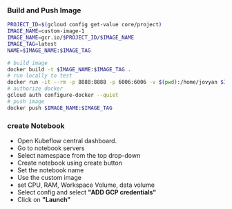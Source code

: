 ### Build and Push Image

```bash
PROJECT_ID=$(gcloud config get-value core/project)
IMAGE_NAME=custom-image-1
IMAGE_NAME=gcr.io/$PROJECT_ID/$IMAGE_NAME
IMAGE_TAG=latest
NAME=$IMAGE_NAME:$IMAGE_TAG 

# build image
docker build -t $IMAGE_NAME:$IMAGE_TAG .
# run locally to test
docker run -it --rm -p 8888:8888 -p 6006:6006 -v $(pwd):/home/jovyan $IMAGE_NAME:$IMAGE_TAG
# authorize docker
gcloud auth configure-docker --quiet
# push image
docker push $IMAGE_NAME:$IMAGE_TAG
```

### create Notebook

- Open Kubeflow central dashboard.
- Go to notebook servers
- Select namespace from the top drop-down
- Create notebook using create button
- Set the notebook name
- Use the custom image 
- set CPU, RAM, Workspace Volume, data volume
- Select config and select **"ADD GCP credentials"**
- Click on **"Launch"**



